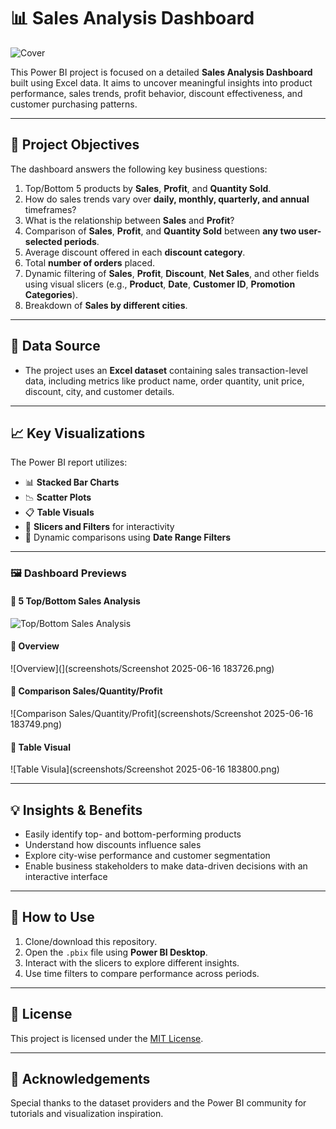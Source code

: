 # 📊 Sales Analysis Dashboard

![Cover](cover.png)

This Power BI project is focused on a detailed **Sales Analysis Dashboard** built using Excel data. It aims to uncover meaningful insights into product performance, sales trends, profit behavior, discount effectiveness, and customer purchasing patterns.

---

## 📌 Project Objectives

The dashboard answers the following key business questions:

1. Top/Bottom 5 products by **Sales**, **Profit**, and **Quantity Sold**.
2. How do sales trends vary over **daily, monthly, quarterly, and annual** timeframes?
3. What is the relationship between **Sales** and **Profit**?
4. Comparison of **Sales**, **Profit**, and **Quantity Sold** between **any two user-selected periods**.
5. Average discount offered in each **discount category**.
6. Total **number of orders** placed.
7. Dynamic filtering of **Sales**, **Profit**, **Discount**, **Net Sales**, and other fields using visual slicers (e.g., **Product**, **Date**, **Customer ID**, **Promotion Categories**).
8. Breakdown of **Sales by different cities**.

---

## 📂 Data Source

- The project uses an **Excel dataset** containing sales transaction-level data, including metrics like product name, order quantity, unit price, discount, city, and customer details.

---

## 📈 Key Visualizations

The Power BI report utilizes:

- 📊 **Stacked Bar Charts**
- 📉 **Scatter Plots**
- 📋 **Table Visuals**
- 🔘 **Slicers and Filters** for interactivity
- 📌 Dynamic comparisons using **Date Range Filters**

---

### 🖼️ Dashboard Previews

#### 🔹 5 Top/Bottom Sales Analysis  
![Top/Bottom Sales Analysis]([https://github.com/Surajjha13/powerbi-sales-dashboard/raw/main/screenshots/topbottom_sales.png](https://github.com/Surajjha13/powerbi-sales-dashboard/blob/ef2d84e3fc78bc8cedd42ab23e834933d6004c0b/screenshots/Screenshot%202025-06-16%20183712.png))

#### 🔹 Overview 
![Overview](](screenshots/Screenshot 2025-06-16 183726.png)

#### 🔹 Comparison Sales/Quantity/Profit
![Comparison Sales/Quantity/Profit](screenshots/Screenshot 2025-06-16 183749.png)

#### 🔹 Table Visual
![Table Visula](screenshots/Screenshot 2025-06-16 183800.png)

---

## 💡 Insights & Benefits

- Easily identify top- and bottom-performing products
- Understand how discounts influence sales
- Explore city-wise performance and customer segmentation
- Enable business stakeholders to make data-driven decisions with an interactive interface

---

## 🚀 How to Use

1. Clone/download this repository.
2. Open the `.pbix` file using **Power BI Desktop**.
3. Interact with the slicers to explore different insights.
4. Use time filters to compare performance across periods.

---

## 📃 License

This project is licensed under the [MIT License](LICENSE).

---

## 🙌 Acknowledgements

Special thanks to the dataset providers and the Power BI community for tutorials and visualization inspiration.

